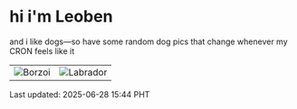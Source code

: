 # hi i'm Leoben

and i like dogs—so have some random dog pics that change whenever my CRON feels like it

|  |  |
|--------|----------|
| ![Borzoi](https://random-dog-vercel.vercel.app/api/random-borzoi?v=1751096646) | ![Labrador](https://random-dog-vercel.vercel.app/api/random-labrador?v=1751096646) |

Last updated: 2025-06-28 15:44 PHT
